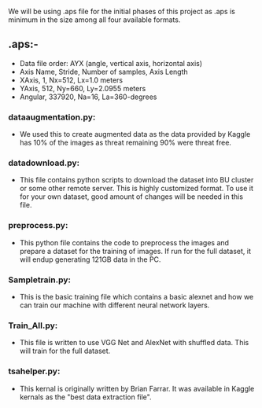 
We will be using .aps file for the initial phases of this project as .aps is minimum in the size among all four available formats.
## .aps:-
- Data file order: AYX (angle, vertical axis, horizontal axis)
- Axis Name, Stride, Number of samples, Axis Length
- XAxis, 1, Nx=512, Lx=1.0 meters
- YAxis, 512, Ny=660, Ly=2.0955 meters
- Angular, 337920, Na=16, La=360-degrees

### dataaugmentation.py:
- We used this to create augmented data as the data provided by Kaggle has 10% of the images as threat remaining 90% were threat free.
 
### datadownload.py:
- This file contains python scripts to download the dataset into BU cluster or some other remote server. This is highly customized     format. To use it for your own dataset, good amount of changes will be needed in this file.

### preprocess.py:
- This python file contains the code to preprocess the images and prepare a dataset for the training of images. If run for the full dataset, it will endup generating 121GB data in the PC.

### Sampletrain.py:
- This is the basic training file which contains a basic alexnet and how we can train our machine with different neural network layers. 

### Train_All.py:
 - This file is written to use VGG Net and AlexNet with shuffled data. This will train for the full dataset.

### tsahelper.py:
 - This kernal is originally written by Brian Farrar. It was available in Kaggle kernals as the "best data extraction file".
